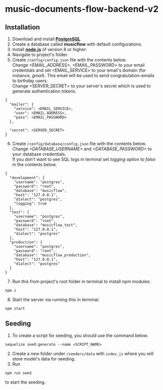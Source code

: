 # music-documents-flow-backend-v2

## Installation

1) Download and install [**PostgreSQL**](https://www.postgresql.org/download/)
2) Create a database called **musicflow** with default configurations.
3) Install [**node.js**](https://nodejs.org/en/) of version 8 or higher:
4) Navigate to project's folder.
5) Create ```/config/config.json``` file with the contents below.<br>
Change <EMAIL_ADDRESS>, <EMAIL_PASSWORD> to your email credentials and set <EMAIL_SERVICE> to your email's domain (for instance, _gmail_). This email will be used to send congratulation-emails to birthday users.<br>
Change <SERVER_SECRET> to your server's secret which is used to generate authentication tokens.<br>
```
{
  "mailer": {
    "service": <EMAIL_SERVICE>,
    "user": <EMAIL_ADDRESS>,
    "pass": <EMAIL_PASSWORD>
  },

  "secret": <SERVER_SECRET>
}

```
6) Create ```/config/database/config.json``` file with the contents below.<br>
Change _<DATABASE_USERNAME>_ and _<DATABASE_PASSWORD>_ to your database credentials.<br>
If you don't want to see SQL logs in terminal set _logging_ option to _false_ in the contents below.<br>
```
{
  "development": {
    "username": "postgres",
    "password": "root",
    "database": "musicflow",
    "host": "127.0.0.1",
    "dialect": "postgres",
    "logging": true
  },
  "test": {
    "username": "postgres",
    "password": "root",
    "database": "musicflow_test",
    "host": "127.0.0.1",
    "dialect": "postgres"
  },
  "production": {
    "username": "postgres",
    "password": "root",
    "database": "musicflow_production",
    "host": "127.0.0.1",
    "dialect": "postgres"
  }
}

```
7) Run this from project's root folder in terminal to install npm modules:
```
npm i
```
8) Start the server via running this in terminal:
```
npm start
```

## Seeding

1) To create a script for seeding, you should use the command below.
```
sequelize seed:generate --name <SCRIPT_NAME>
```
2) Create a new folder under ```/seeders/data``` with ```index.js``` where you will store model's data for seeding.
3) Run
```
npm run seed
```
to start the seeding.
